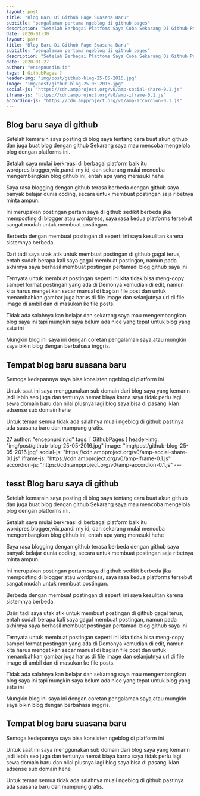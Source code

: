 ```yaml
---
layout: post
title: "Blog Baru Di Github Page Suasana Baru"
subtitle: "pengalaman pertama ngeblog di github pages"
description: "Setelah Berbagai Platfoms Saya Coba Sekarang Di Github Pages."
date: 2020-01-30
layout: post
title: "Blog Baru Di Github Page Suasana Baru"
subtitle: "pengalaman pertama ngeblog di github pages"
description: "Setelah Berbagai Platfoms Saya Coba Sekarang Di Github Pages."
date: 2020-01-27
author: "encepnurdin.id"
tags: [ GithubPages ]
header-img: "img/post/github-blog-25-05-2016.jpg"
image: "img/post/github-blog-25-05-2016.jpg"
social-js: "https://cdn.ampproject.org/v0/amp-social-share-0.1.js"
iframe-js: "https://cdn.ampproject.org/v0/amp-iframe-0.1.js"
accordion-js: "https://cdn.ampproject.org/v0/amp-accordion-0.1.js"
---
```


## Blog baru saya di github

<p>Setelah kemarain saya posting di blog saya tentang cara buat akun github dan juga buat blog dengan github
Sekarang saya mau mencoba mengelola blog dengan platforms ini.</p>
<p>Setalah saya mulai berkreasi di berbagai platform baik itu wordpres,blogger,wix,pandi my id, dan sekarang mulai mencoba mengembangkan blog github ini, entah apa yang merasuki hehe</p>
<p>Saya rasa blogging dengan github terasa berbeda dengan github saya banyak belajar dunia coding, secara untuk membuat postingan saja ribetnya minta ampun.</p>
<p>Ini merupakan postingan pertam saya di github sedikit berbeda jika memposting di blogger atau wordpress, saya rasa kedua platforms tersebut sangat mudah untuk membuat postingan.</p>
<p>Berbeda dengan membuat postingan di seperti ini saya kesulitan karena sistemnya berbeda.</p>

<p>Dari tadi saya utak atik untuk membuat postingan di github gagal terus, entah sudah berapa kali saya gagal membuat postingan, namun pada akhirnya saya berhasil membuat postingan pertamadi blog github saya ini</p>

<p>Ternyata untuk membuat postingan seperti ini kita tidak bisa meng-copy sampel format postingan yang ada di Demonya kemudian di edit, namun kita harus mengetikan secar manual di bagian file post dan untuk menambahkan gambar juga harus di file image dan selanjutnya url di file image di ambil dan di masukan ke file posts.</p>

<p>Tidak ada salahnya kan belajar dan sekarang saya mau mengembangkan blog saya ini tapi mungkin saya belum ada nice yang tepat untuk blog yang satu ini</p>
<p>Mungkin blog ini saya ini dengan coretan pengalaman saya,atau mungkin saya bikin blog dengan berbahasa inggris.</p>

## Tempat blog baru suasana baru

<p>Semoga kedepannya saya bisa konsisten ngeblog di platform ini</p>
<p>Untuk saat ini saya menggunakan sub domain dari blog saya yang kemarin jadi lebih seo juga dan tentunya hemat biaya karna saya tidak perlu lagi sewa domain baru dan nilai plusnya lagi blog saya bisa di pasang iklan adsense sub domain hehe</p>

<p>Untuk teman semua tidak ada salahnya muali ngeblog di github pastinya ada suasana baru dan mumpung gratis.</p>
27
author: "encepnurdin.id"
tags: [ GithubPages ]
header-img: "img/post/github-blog-25-05-2016.jpg"
image: "img/post/github-blog-25-05-2016.jpg"
social-js: "https://cdn.ampproject.org/v0/amp-social-share-0.1.js"
iframe-js: "https://cdn.ampproject.org/v0/amp-iframe-0.1.js"
accordion-js: "https://cdn.ampproject.org/v0/amp-accordion-0.1.js"
---

## tesst Blog baru saya di github

<p>Setelah kemarain saya posting di blog saya tentang cara buat akun github dan juga buat blog dengan github
Sekarang saya mau mencoba mengelola blog dengan platforms ini.</p>
<p>Setalah saya mulai berkreasi di berbagai platform baik itu wordpres,blogger,wix,pandi my id, dan sekarang mulai mencoba mengembangkan blog github ini, entah apa yang merasuki hehe</p>
<p>Saya rasa blogging dengan github terasa berbeda dengan github saya banyak belajar dunia coding, secara untuk membuat postingan saja ribetnya minta ampun.</p>
<p>Ini merupakan postingan pertam saya di github sedikit berbeda jika memposting di blogger atau wordpress, saya rasa kedua platforms tersebut sangat mudah untuk membuat postingan.</p>
<p>Berbeda dengan membuat postingan di seperti ini saya kesulitan karena sistemnya berbeda.</p>

<p>Daiiri tadi saya utak atik untuk membuat postingan di github gagal terus, entah sudah berapa kali saya gagal membuat postingan, namun pada akhirnya saya berhasil membuat postingan pertamadi blog github saya ini</p>

<p>Ternyata untuk membuat postingan seperti ini kita tidak bisa meng-copy sampel format postingan yang ada di Demonya kemudian di edit, namun kita harus mengetikan secar manual di bagian file post dan untuk menambahkan gambar juga harus di file image dan selanjutnya url di file image di ambil dan di masukan ke file posts.</p>

<p>Tidak ada salahnya kan belajar dan sekarang saya mau mengembangkan blog saya ini tapi mungkin saya belum ada nice yang tepat untuk blog yang satu ini</p>
<p>Mungkin blog ini saya ini dengan coretan pengalaman saya,atau mungkin saya bikin blog dengan berbahasa inggris.</p>

## Tempat blog baru suasana baru

<p>Semoga kedepannya saya bisa konsisten ngeblog di platform ini</p>
<p>Untuk saat ini saya menggunakan sub domain dari blog saya yang kemarin jadi lebih seo juga dan tentunya hemat biaya karna saya tidak perlu lagi sewa domain baru dan nilai plusnya lagi blog saya bisa di pasang iklan adsense sub domain hehe</p>

<p>Untuk teman semua tidak ada salahnya muali ngeblog di github pastinya ada suasana baru dan mumpung gratis.</p>
